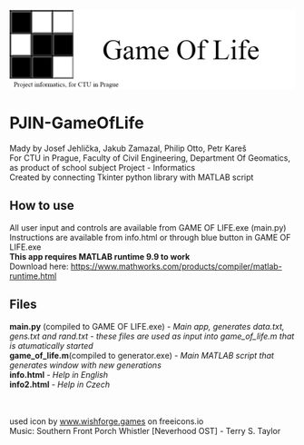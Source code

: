 <img src="gameOfLifeBanner.png" alt="Game of Life banner"/> <br>

# PJIN-GameOfLife
Mady by Josef Jehlička, Jakub Zamazal, Philip Otto, Petr Kareš <br>
For CTU in Prague, Faculty of Civil Engineering, Department Of Geomatics, as product of school subject Project - Informatics <br>
Created by connecting Tkinter python library with MATLAB script <br>
## How to use
All user input and controls are available from GAME OF LIFE.exe (main.py) <br>
Instructions are available from info.html or through blue button in GAME OF LIFE.exe <br>
**This app requires MATLAB runtime 9.9 to work**<br>
Download here: https://www.mathworks.com/products/compiler/matlab-runtime.html <br>
## Files
**main.py** (compiled to GAME OF LIFE.exe) - _Main app, generates data.txt, gens.txt and rand.txt - these files are used as input into game_of_life.m that is atumatically started_ <br>
**game_of_life.m**(compiled to generator.exe) - _Main MATLAB script that generates window with new generations_ <br>
**info.html** - _Help in English_ <br>
**info2.html** - _Help in Czech_ <br> <br><br>

used icon by www.wishforge.games on freeicons.io <br>
Music:  Southern Front Porch Whistler [Neverhood OST] - Terry S. Taylor
